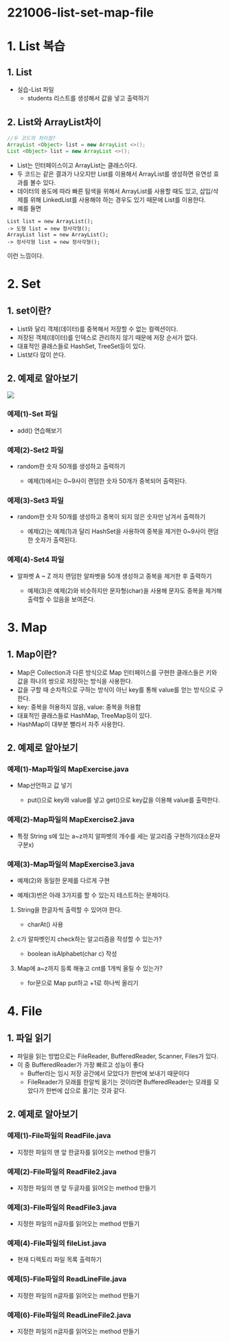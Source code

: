# 221006-list-set-map-file

# 1. List 복습
## 1. List
- 실습-List 파일
	- students 리스트를 생성해서 값을 넣고 출력하기

## 2. List와 ArrayList차이
```java
//두 코드의 차이점?
ArrayList <Object> list = new ArrayList <>();
List <Object> list = new ArrayList <>();
```
- List는 인터페이스이고 ArrayList는 클래스이다.
- 두 코드는 같은 결과가 나오지만 List를 이용해서 ArrayList를 생성하면 유연성 효과를 볼수 있다.
- 데이터의 용도에 따라 빠른 탐색을 위해서 ArrayList를 사용할 때도 있고, 삽입/삭제를 위해 LinkedList를 사용해야 하는 경우도 있기 때문에 List를 이용한다.
- 예를 들면
```
List list = new ArrayList();
-> 도형 list = new 정사각형();
ArrayList list = new ArrayList();
-> 정사각형 list = new 정사각형();
```
이런 느낌이다.

# 2. Set
## 1. set이란?
- List와 달리 객체(데이터)를 중복해서 저장할 수 없는 컬렉션이다.
- 저장된 객체(데이터)를 인덱스로 관리하지 않기 때문에 저장 순서가 없다.
- 대표적인 클래스들로 HashSet, TreeSet등이 있다.
- List보다 많이 쓴다.
## 2. 예제로 알아보기
![](https://velog.velcdn.com/images/lyj1023/post/711dba09-f3fb-4696-9b9f-df8950da0c37/image.png)

### 예제(1)-Set 파일
- add() 연습해보기
 
### 예제(2)-Set2 파일
- random한 숫자 50개를 생성하고 출력하기

  - 예제(1)에서는 0~9사이 랜덤한 숫자 50개가 중복되어 출력된다.

### 예제(3)-Set3 파일
- random한 숫자 50개를 생성하고 중복이 되지 않은 숫자만 남겨서 출력하기

  - 예제(2)는 예제(1)과 달리 HashSet을 사용하여 중복을 제거한 0~9사이 랜덤한 숫자가 출력된다.

### 예제(4)-Set4 파일
- 알파벳 A ~ Z 까지 랜덤한 알파벳을 50개 생성하고 중복을 제거한 후 출력하기

  - 예제(3)은 예제(2)와 비슷하지만 문자형(char)을 사용해 문자도 중복을 제거해 출력할 수 있음을 보여준다.
# 3. Map
## 1. Map이란?
- Map은 Collection과 다른 방식으로 Map 인터페이스를 구현한 클래스들은 키와 값을 하나의 쌍으로 저장하는 방식을 사용한다.
- 값을 구할 때 순차적으로 구하는 방식이 아닌 key를 통해 value를 얻는 방식으로 구한다.
- key: 중복을 허용하지 않음, value: 중복을 허용함
- 대표적인 클래스들로 HashMap, TreeMap등이 있다.
- HashMap이 대부분 빨라서 자주 사용한다.

## 2. 예제로 알아보기
### 예제(1)-Map파일의 MapExercise.java
- Map선언하고 값 넣기

  - put()으로 key와 value를 넣고 get()으로 key값을 이용해 value를 출력한다.

### 예제(2)-Map파일의 MapExercise2.java
- 특정 String s에 있는 a~z까지 알파벳의 개수를 세는 알고리즘 구현하기(대소문자 구분x)

### 예제(3)-Map파일의 MapExercise3.java
- 예제(2)와 동일한 문제를 다르게 구현

- 예제(3)번은 아래 3가지를 할 수 있는지 테스트하는 문제이다.
1) String을 한글자씩 출력할 수 있어야 한다. 
    - charAt() 사용
    
2) c가 알파벳인지 check하는 알고리즘을 작성할 수 있는가? 
    - boolean isAlphabet(char c) 작성
    
3) Map에 a~z까지 등록 해놓고 cnt를 1개씩 올릴 수 있는가? 
    - for문으로 Map put하고 +1로 하나씩 올리기
    
# 4. File
## 1. 파일 읽기
- 파일을 읽는 방법으로는 FileReader, BufferedReader, Scanner, Files가 있다.
- 이 중 BufferedReader가 가장 빠르고 성능이 좋다
	- Buffer라는 임시 저장 공간에서 모았다가 한번에 보내기 때문이다
    - FileReader가 모래를 한알씩 옮기는 것이라면 BufferedReader는 모래를 모았다가 한번에 삽으로 옮기는 것과 같다.
  
## 2. 예제로 알아보기
### 예제(1)-File파일의 ReadFile.java
- 지정한 파일의 맨 앞 한글자를 읽어오는 method 만들기

### 예제(2)-File파일의 ReadFile2.java
- 지정한 파일의 맨 앞 두글자를 읽어오는 method 만들기

### 예제(3)-File파일의 ReadFile3.java
- 지정한 파일의 n글자를 읽어오는 method 만들기

### 예제(4)-File파일의 fileList.java
- 현재 디렉토리 파일 목록 출력하기

### 예제(5)-File파일의 ReadLineFile.java
- 지정한 파일의 n글자를 읽어오는 method 만들기

### 예제(6)-File파일의 ReadLineFile2.java
- 지정한 파일의 n글자를 읽어오는 method 만들기
